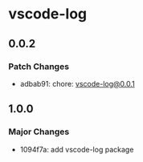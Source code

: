 # vscode-log

## 0.0.2

### Patch Changes

- adbab91: chore: vscode-log@0.0.1

## 1.0.0

### Major Changes

- 1094f7a: add vscode-log package
